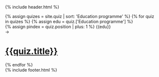 {% include header.html %}
<div class="education-background"></div>
<div class="education-header">
  <div class="som-wrapper">
  </div>
</div>
<div class="education-list quiz-list">
  <div class="som-wrapper">
        {% assign quizes = site.quiz | sort: 'Education programme' %}
        {% for quiz in quizes %}
        {% assign edu = quiz.['Education programme'] %}
          <div class="flex">
            <div class="left">
              {% assign pindex = quiz.position | plus: 1 %}
              <span>{{edu}}</span>
              <div class="arrow">→</div>
            </div>
            <div class="right">
              <h1><div class="indicator"></div><a href="{{quiz.permalink}}">{{quiz.title}}</a></h1>
            </div>
          </div>
        {% endfor %}
  </div>
</div>
{% include footer.html %}
